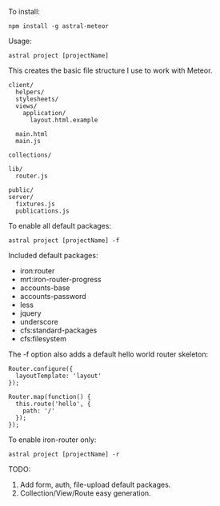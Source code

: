 To install:
```
npm install -g astral-meteor
```

Usage:
```
astral project [projectName]
```

This creates the basic file structure I use to work with Meteor.

```
client/
  helpers/
  stylesheets/
  views/
    application/
      layout.html.example

  main.html
  main.js

collections/

lib/
  router.js

public/
server/
  fixtures.js
  publications.js

```

To enable all default packages:

```
astral project [projectName] -f
```

Included default packages:
- iron:router
- mrt:iron-router-progress
- accounts-base
- accounts-password
- less
- jquery
- underscore
- cfs:standard-packages
- cfs:filesystem

The -f option also adds a default hello world router skeleton:

```
Router.configure({
  layoutTemplate: 'layout'
});

Router.map(function() {
  this.route('hello', {
    path: '/'
  });
});
```

To enable iron-router only:
```
astral project [projectName] -r
```

TODO:

1. Add form, auth, file-upload default packages.
2. Collection/View/Route easy generation.
